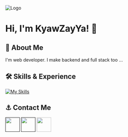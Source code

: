 
![Logo](https://github.com/KyawZayYa2222/Shopping-Cart-Mini-Project/assets/130377420/6ff871ac-a493-4808-97bb-eae51d36f15c)


# Hi, I'm KyawZayYa! 👋


## 🚀 About Me
I'm web developer. I make backend and full stack too ...


## 🛠 Skills & Experience
[![My Skills](https://skillicons.dev/icons?i=html,css,javascript,bootstrap,tailwind,jquery,vue,php,laravel,postman,firebase)](https://skillicons.dev)

## ⚓ Contact Me
<a href=""><img src="https://www.freepnglogos.com/uploads/logo-gmail-png/logo-gmail-png-gmail-icon-download-png-and-vector-1.png" width="45px"><a/>
<a href=""><img src="https://static.vecteezy.com/system/resources/previews/018/819/295/original/whatsapp-icon-transparent-free-png.png" width="45px"><a/>
<a href="https://www.facebook.com/profile.php?id=100037648452693"><img src="https://upload.wikimedia.org/wikipedia/commons/thumb/0/05/Facebook_Logo_%282019%29.png/1024px-Facebook_Logo_%282019%29.png" width="45px"><a/>
